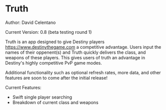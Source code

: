 # Truth
Author: David Celentano

Current Version: 0.8 (beta testing round 1)

Truth is an app designed to give Destiny players <https://www.destinythegame.com> a competitive advantage.
Users input the names of their oppenent(s) and Truth quickly delivers the class, and weapons of these players.
This gives users of truth an advantage in Destiny's highly competitive PvP game modes.

Additional functionality such as optional refresh rates, more data, and other features are soon to come after the initial release!

Current Features:
  - Swift single player searching
  - Breakdown of current class and weapons
